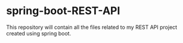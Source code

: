 # spring-boot-REST-API
This repository will contain all the files related to my REST API project created using spring boot.
